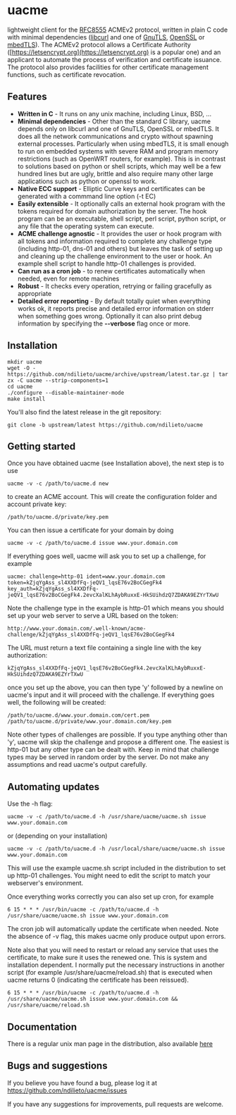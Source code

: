 # uacme
lightweight client for the [RFC8555](https://tools.ietf.org/html/rfc8555) 
ACMEv2 protocol, written in plain C code with minimal dependencies
([libcurl](https://curl.haxx.se/libcurl) and one of
[GnuTLS](https://gnutls.org), [OpenSSL](https://www.openssl.org)
or [mbedTLS](https://tls.mbed.org)). The ACMEv2 protocol allows a 
Certificate Authority ([https://letsencrypt.org](https://letsencrypt.org)
is a popular one) and an applicant to automate the process of 
verification and certificate issuance. The protocol also provides 
facilities for other certificate management functions, such as
certificate revocation.

## Features
* **Written in C** - It runs on any unix machine, including Linux, BSD, ...
* **Minimal dependencies** - Other than the standard C library, uacme 
depends only on libcurl and one of GnuTLS, OpenSSL or mbedTLS. It does
all the network communications and crypto without spawning external
processes.  Particularly when using mbedTLS, it is small enough to run
on embedded systems with severe RAM and program memory restrictions
(such as OpenWRT routers, for example).  This is in contrast to
solutions based on python or shell scripts, which may well be a few
hundred lines but are ugly, brittle and also require many
other large applications such as python or openssl to work.
* **Native ECC support** - Elliptic Curve keys and certificates can be
generated with a commmand line option (-t EC)
* **Easily extensible** - It optionally calls an external hook program
with the tokens required for domain authorization by the server. The 
hook program can be an executable, shell script, perl script, python 
script, or any file that the operating system can execute.
* **ACME challenge agnostic** - It provides the user or hook program
with all tokens and information required to complete any challenge type
(including http-01, dns-01 and others) but leaves the task of setting up 
and cleaning up the challenge environment to the user or hook. An example
shell script to handle http-01 challenges is provided.
* **Can run as a cron job** - to renew certificates automatically 
when needed, even for remote machines
* **Robust** - It checks every operation, retrying or failing gracefully
as appropriate
* **Detailed error reporting** - By default totally quiet when everything
works ok, it reports precise and detailed error information on stderr 
when something goes wrong. Optionally it can also print debug information
by specifying the **--verbose** flag once or more.

## Installation
```
mkdir uacme
wget -O - https://github.com/ndilieto/uacme/archive/upstream/latest.tar.gz | tar zx -C uacme --strip-components=1
cd uacme
./configure --disable-maintainer-mode
make install
```
You'll also find the latest release in the git repository:
```
git clone -b upstream/latest https://github.com/ndilieto/uacme
```

## Getting started

Once you have obtained uacme (see Installation above), the next step is to use
```
uacme -v -c /path/to/uacme.d new
```
to create an ACME account. This will create the configuration folder and account
private key:
```
/path/to/uacme.d/private/key.pem
```
You can then issue a certificate for your domain by doing 
```
uacme -v -c /path/to/uacme.d issue www.your.domain.com
```
If everything goes well, uacme will ask you to set up a challenge, for example
```
uacme: challenge=http-01 ident=www.your.domain.com token=kZjqYgAss_sl4XXDfFq-jeQV1_lqsE76v2BoCGegFk4
key_auth=kZjqYgAss_sl4XXDfFq-jeQV1_lqsE76v2BoCGegFk4.2evcXalKLhAybRuxxE-HkSUihdzQ7ZDAKA9EZYrTXwU
```
Note the challenge type in the example is http-01 which means you should set up your web server
to serve a URL based on the token:
```
http://www.your.domain.com/.well-known/acme-challenge/kZjqYgAss_sl4XXDfFq-jeQV1_lqsE76v2BoCGegFk4
```
The URL must return a text file containing a single line with the key authorization:
```
kZjqYgAss_sl4XXDfFq-jeQV1_lqsE76v2BoCGegFk4.2evcXalKLhAybRuxxE-HkSUihdzQ7ZDAKA9EZYrTXwU
```
once you set up the above, you can then type 'y' followed by a newline on uacme's
input and it will proceed with the challenge. If everything goes well, the following
will be created:
```
/path/to/uacme.d/www.your.domain.com/cert.pem
/path/to/uacme.d/private/www.your.domain.com/key.pem
```
Note other types of challenges are possible. If you type anything other than 'y',
uacme will skip the challenge and propose a different one. The easiest is http-01 but
any other type can be dealt with. Keep in mind that challenge types may be served in
random order by the server. Do not make any assumptions and read uacme's output carefully.

## Automating updates
Use the -h flag:
```
uacme -v -c /path/to/uacme.d -h /usr/share/uacme/uacme.sh issue www.your.domain.com
```
or (depending on your installation)
```
uacme -v -c /path/to/uacme.d -h /usr/local/share/uacme/uacme.sh issue www.your.domain.com
```
This will use the example uacme.sh script included in the distribution to 
set up http-01 challenges. You might need to edit the script to match your
webserver's environment.

Once everything works correctly you can also set up cron, for example
```
6 15 * * * /usr/bin/uacme -c /path/to/uacme.d -h /usr/share/uacme/uacme.sh issue www.your.domain.com 
```
The cron job will automatically update the certificate when needed. 
Note the absence of -v flag, this makes uacme only produce output upon errors.

Note also that you will need to restart or reload any service that 
uses the certificate, to make sure it uses the renewed one.
This is system and installation dependent. I normally put the necessary
instructions in another script (for example /usr/share/uacme/reload.sh)
that is executed when uacme returns 0 (indicating the certificate has
been reissued).
```
6 15 * * * /usr/bin/uacme -c /path/to/uacme.d -h /usr/share/uacme/uacme.sh issue www.your.domain.com && /usr/share/uacme/reload.sh
```
## Documentation

There is a regular unix man page in the distribution, also available
[here](https://ndilieto.github.io/uacme)

## Bugs and suggestions
If you believe you have found a bug, please log it at https://github.com/ndilieto/uacme/issues

If you have any suggestions for improvements, pull requests are welcome.
